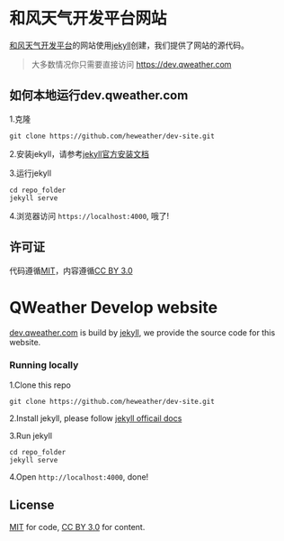 # 和风天气开发平台网站

[和风天气开发平台](https://dev.qweather.com)的网站使用[jekyll](https://jekyllrb.com)创建，我们提供了网站的源代码。

> 大多数情况你只需要直接访问 <https://dev.qweather.com>

## 如何本地运行dev.qweather.com

1.克隆

```
git clone https://github.com/heweather/dev-site.git
```

2.安装jekyll，请参考[jekyll官方安装文档](https://jekyllrb.com/docs/)

3.运行jekyll

```
cd repo_folder
jekyll serve
```

4.浏览器访问 `https://localhost:4000`, 哦了!

## 许可证

代码遵循[MIT](https://github.com/heweather/docs/blob/master/LICENSE)，内容遵循[CC BY 3.0](https://creativecommons.org/licenses/by/3.0/)

# QWeather Develop website 

[dev.qweather.com](https://dev.qweather.com) is build by [jekyll](https://jekyllrb.com), we provide the source code for this website.

### Running locally

1.Clone this repo

```
git clone https://github.com/heweather/dev-site.git
```

2.Install jekyll, please follow [jekyll officail docs](https://jekyllrb.com/docs/)

3.Run jekyll


```
cd repo_folder
jekyll serve
```

4.Open `http://localhost:4000`, done!

## License

[MIT](https://github.com/heweather/docs/blob/master/LICENSE) for code, [CC BY 3.0](https://creativecommons.org/licenses/by/3.0/) for content.
